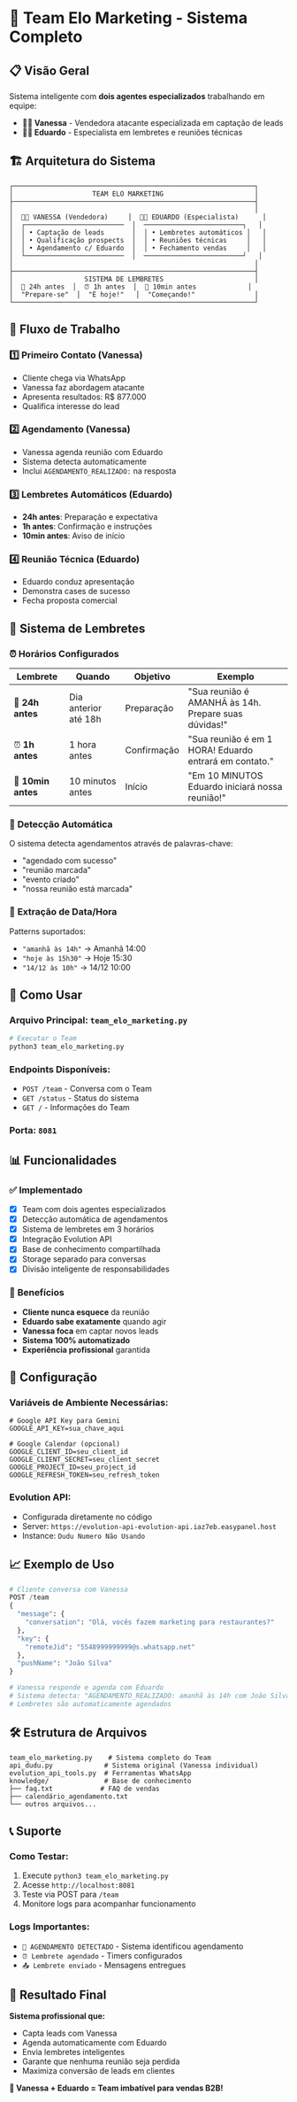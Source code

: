 # 🤖 Team Elo Marketing - Sistema Completo

## 📋 Visão Geral

Sistema inteligente com **dois agentes especializados** trabalhando em equipe:

- **👩‍💼 Vanessa** - Vendedora atacante especializada em captação de leads
- **👨‍💼 Eduardo** - Especialista em lembretes e reuniões técnicas

## 🏗️ Arquitetura do Sistema

```
┌─────────────────────────────────────────────────────────────┐
│                    TEAM ELO MARKETING                       │
├─────────────────────────────────────────────────────────────┤
│                                                             │
│  👩‍💼 VANESSA (Vendedora)     │  👨‍💼 EDUARDO (Especialista)      │
│  ┌─────────────────────────  │  ─────────────────────────┐   │
│  │ • Captação de leads       │  │ • Lembretes automáticos │   │
│  │ • Qualificação prospects  │  │ • Reuniões técnicas     │   │
│  │ • Agendamento c/ Eduardo  │  │ • Fechamento vendas     │   │
│  └─────────────────────────  │  ─────────────────────────┘   │
│                                                             │
├─────────────────────────────────────────────────────────────┤
│                  SISTEMA DE LEMBRETES                       │
│  📅 24h antes  │  ⏰ 1h antes  │  🔔 10min antes             │
│  "Prepare-se"  │  "É hoje!"   │  "Começando!"               │
└─────────────────────────────────────────────────────────────┘
```

## 🔄 Fluxo de Trabalho

### 1️⃣ **Primeiro Contato (Vanessa)**
- Cliente chega via WhatsApp
- Vanessa faz abordagem atacante
- Apresenta resultados: R$ 877.000
- Qualifica interesse do lead

### 2️⃣ **Agendamento (Vanessa)**
- Vanessa agenda reunião com Eduardo
- Sistema detecta automaticamente
- Inclui `AGENDAMENTO_REALIZADO:` na resposta

### 3️⃣ **Lembretes Automáticos (Eduardo)**
- **24h antes**: Preparação e expectativa
- **1h antes**: Confirmação e instruções  
- **10min antes**: Aviso de início

### 4️⃣ **Reunião Técnica (Eduardo)**
- Eduardo conduz apresentação
- Demonstra cases de sucesso
- Fecha proposta comercial

## 📱 Sistema de Lembretes

### ⏰ **Horários Configurados**

| **Lembrete** | **Quando** | **Objetivo** | **Exemplo** |
|--------------|------------|--------------|-------------|
| 📅 **24h antes** | Dia anterior até 18h | Preparação | "Sua reunião é AMANHÃ às 14h. Prepare suas dúvidas!" |
| ⏰ **1h antes** | 1 hora antes | Confirmação | "Sua reunião é em 1 HORA! Eduardo entrará em contato." |
| 🔔 **10min antes** | 10 minutos antes | Início | "Em 10 MINUTOS Eduardo iniciará nossa reunião!" |

### 🎯 **Detecção Automática**

O sistema detecta agendamentos através de palavras-chave:
- "agendado com sucesso"
- "reunião marcada" 
- "evento criado"
- "nossa reunião está marcada"

### 📅 **Extração de Data/Hora**

Patterns suportados:
- `"amanhã às 14h"` → Amanhã 14:00
- `"hoje às 15h30"` → Hoje 15:30
- `"14/12 às 10h"` → 14/12 10:00

## 🚀 Como Usar

### **Arquivo Principal:** `team_elo_marketing.py`

```bash
# Executar o Team
python3 team_elo_marketing.py
```

### **Endpoints Disponíveis:**

- `POST /team` - Conversa com o Team
- `GET /status` - Status do sistema
- `GET /` - Informações do Team

### **Porta:** `8081`

## 📊 Funcionalidades

### ✅ **Implementado**

- [x] Team com dois agentes especializados
- [x] Detecção automática de agendamentos
- [x] Sistema de lembretes em 3 horários
- [x] Integração Evolution API
- [x] Base de conhecimento compartilhada
- [x] Storage separado para conversas
- [x] Divisão inteligente de responsabilidades

### 🎯 **Benefícios**

- **Cliente nunca esquece** da reunião
- **Eduardo sabe exatamente** quando agir
- **Vanessa foca** em captar novos leads
- **Sistema 100% automatizado**
- **Experiência profissional** garantida

## 🔧 Configuração

### **Variáveis de Ambiente Necessárias:**

```env
# Google API Key para Gemini
GOOGLE_API_KEY=sua_chave_aqui

# Google Calendar (opcional)
GOOGLE_CLIENT_ID=seu_client_id
GOOGLE_CLIENT_SECRET=seu_client_secret
GOOGLE_PROJECT_ID=seu_project_id
GOOGLE_REFRESH_TOKEN=seu_refresh_token
```

### **Evolution API:**
- Configurada diretamente no código
- Server: `https://evolution-api-evolution-api.iaz7eb.easypanel.host`
- Instance: `Dudu Numero Não Usando`

## 📈 Exemplo de Uso

```python
# Cliente conversa com Vanessa
POST /team
{
  "message": {
    "conversation": "Olá, vocês fazem marketing para restaurantes?"
  },
  "key": {
    "remoteJid": "5548999999999@s.whatsapp.net"
  },
  "pushName": "João Silva"
}

# Vanessa responde e agenda com Eduardo
# Sistema detecta: "AGENDAMENTO_REALIZADO: amanhã às 14h com João Silva"
# Lembretes são automaticamente agendados
```

## 🛠️ Estrutura de Arquivos

```
team_elo_marketing.py    # Sistema completo do Team
api_dudu.py             # Sistema original (Vanessa individual)
evolution_api_tools.py  # Ferramentas WhatsApp
knowledge/              # Base de conhecimento
├── faq.txt            # FAQ de vendas
├── calendário_agendamento.txt
└── outros arquivos...
```

## 📞 Suporte

### **Como Testar:**

1. Execute `python3 team_elo_marketing.py`
2. Acesse `http://localhost:8081`
3. Teste via POST para `/team`
4. Monitore logs para acompanhar funcionamento

### **Logs Importantes:**

- `📅 AGENDAMENTO DETECTADO` - Sistema identificou agendamento
- `⏰ Lembrete agendado` - Timers configurados
- `📤 Lembrete enviado` - Mensagens entregues

## 🎉 Resultado Final

**Sistema profissional que:**
- Capta leads com Vanessa
- Agenda automaticamente com Eduardo  
- Envia lembretes inteligentes
- Garante que nenhuma reunião seja perdida
- Maximiza conversão de leads em clientes

**🎯 Vanessa + Eduardo = Team imbatível para vendas B2B!** 